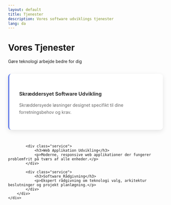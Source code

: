 ```yaml
---
layout: default
title: Tjenester
description: Vores software udviklings tjenester
lang: da
---
```


<div class="page-header">
    <div class="container">
        <h1>Vores Tjenester</h1>
        <p>Gøre teknologi arbejde bedre for dig</p>
    </div>
</div>

<div class="content-section">
    <div class="container">
        <div class="services-grid">
            <div class="service">
                <h3>Skræddersyet Software Udvikling</h3>
                <p>Skræddersyede løsninger designet specifikt til dine forretningsbehov og krav.</p>
            </div>
            
            <div class="service">
                <h3>Web Applikation Udvikling</h3>
                <p>Moderne, responsive web applikationer der fungerer problemfrit på tværs af alle enheder.</p>
            </div>
            
            <div class="service">
                <h3>Software Rådgivning</h3>
                <p>Ekspert rådgivning om teknologi valg, arkitektur beslutninger og projekt planlægning.</p>
            </div>
        </div>
    </div>
</div>

<style>
.services-grid {
    display: grid;
    grid-template-columns: repeat(auto-fit, minmax(300px, 1fr));
    gap: 2rem;
    margin-top: 2rem;
}

.service {
    background: white;
    padding: 2rem;
    border-radius: 10px;
    box-shadow: 0 5px 15px rgba(0, 0, 0, 0.1);
    border-left: 4px solid #667eea;
}

.service h3 {
    color: #333;
    margin-bottom: 1rem;
}

.service p {
    color: #666;
    line-height: 1.6;
}
</style>